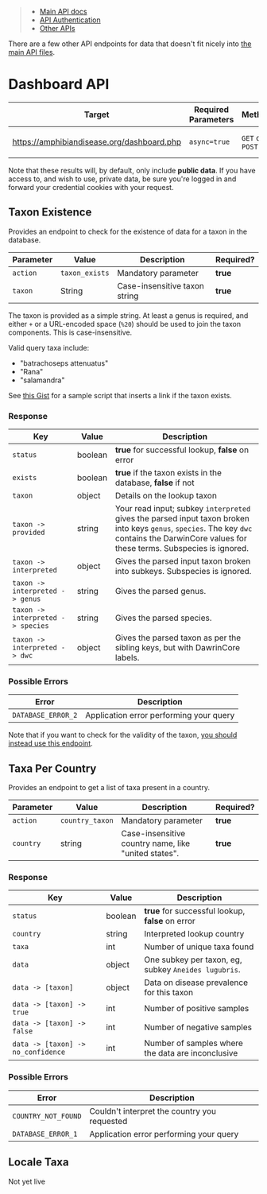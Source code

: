 > - [Main API docs](https://amphibian-disease-tracker.readthedocs.io/en/latest/APIs/)
> - [API Authentication](https://amphibian-disease-tracker.readthedocs.io/en/latest/Authenticating%20Asynchronous%20Requests/)
> - [Other APIs](https://amphibian-disease-tracker.readthedocs.io/en/latest/Other%20APIs/)

There are a few other API endpoints for data that doesn't fit nicely into [the main API files](https://amphibian-disease-tracker.readthedocs.io/en/latest/APIs/).


# Dashboard API

| Target | Required Parameters | Method | Response Type |
|--------|---------------------|--------|----------|
| https://amphibiandisease.org/dashboard.php | `async=true` | `GET` or `POST` | `JSON` as  MIME type `application/json`|

Note that these results will, by default, only include **public data**. If you have access to, and wish to use, private data, be sure you're logged in and forward your credential cookies with your request.

## Taxon Existence

Provides an endpoint to check for the existence of data for a taxon in the database.

| Parameter | Value | Description | Required? |
|-----------|-------|-------------|-----------|
| `action`  | `taxon_exists` | Mandatory parameter | **true** |
| `taxon` | String | Case-insensitive taxon string | **true** |

The taxon is provided as a simple string. At least a genus is required, and either `+` or a URL-encoded space (`%20`) should be used to join the taxon components. This is case-insensitive.

Valid query taxa include:

- "batrachoseps attenuatus"
- "Rana"
- "salamandra"

See [this Gist](https://gist.github.com/tigerhawkvok/7d89af3e9bf1bbaf09653b12b8a8e159#file-insertlink-coffee-L114-L177) for a sample script that inserts a link if the taxon exists.

### Response

| Key | Value | Description |
|-----|-------|-------------|
| `status` | boolean | **true** for successful lookup, **false** on error |
| `exists` | boolean | **true** if the taxon exists in the database, **false** if not |
| `taxon` | object | Details on the lookup taxon |
| `taxon -> provided` | string | Your read input; subkey `interpreted` gives the parsed input taxon broken into keys `genus`, `species`. The key `dwc` contains the DarwinCore values for these terms. Subspecies is ignored. |
| `taxon -> interpreted` | object | Gives the parsed input taxon broken into subkeys. Subspecies is ignored. |
| `taxon -> interpreted -> genus` | string | Gives the parsed genus. |
| `taxon -> interpreted -> species` | string | Gives the parsed species. |
| `taxon -> interpreted -> dwc` | object | Gives the parsed taxon as per the sibling keys, but with DawrinCore labels. |

### Possible Errors

| Error | Description |
|-------|-------------|
| `DATABASE_ERROR_2` | Application error performing your query |

Note that if you want to check for the validity of the taxon, [you should instead use this endpoint](https://amphibian-disease-tracker.readthedocs.io/en/latest/APIs/#validating-updating-taxa).


## Taxa Per Country

Provides an endpoint to get a list of taxa present in a country.

| Parameter | Value | Description | Required? |
|-----------|-------|-------------|-----------|
| `action`  | `country_taxon` | Mandatory parameter | **true** |
| `country` | string | Case-insensitive country name, like "united states". | **true** |

### Response

| Key | Value | Description |
|-----|-------|-------------|
| `status` | boolean | **true** for successful lookup, **false** on error |
| `country` | string | Interpreted lookup country |
| `taxa` | int | Number of unique taxa found |
| `data` | object | One subkey per taxon, eg, subkey `Aneides lugubris`. |
| `data -> [taxon]` | object | Data on disease prevalence for this taxon |
| `data -> [taxon] -> true` | int | Number of positive samples |
| `data -> [taxon] -> false` | int | Number of negative samples |
| `data -> [taxon] -> no_confidence` | int | Number of samples where the data are inconclusive |


### Possible Errors

| Error | Description |
|-------|-------------|
| `COUNTRY_NOT_FOUND` | Couldn't interpret the country you requested |
| `DATABASE_ERROR_1` | Application error performing your query |

## Locale Taxa

Not yet live

